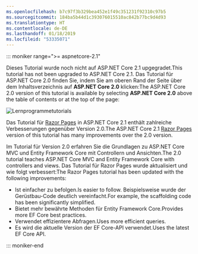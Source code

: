 ```yaml
---
ms.openlocfilehash: b7c97f3b329bea452e1f49c351231f92310c97b5
ms.sourcegitcommit: 184ba5b44d1c393076015510ac842b77bc9d4d93
ms.translationtype: HT
ms.contentlocale: de-DE
ms.lasthandoff: 01/18/2019
ms.locfileid: "53335071"
---
```

::: moniker range=">= aspnetcore-2.1"

<span data-ttu-id="99efe-101">Dieses Tutorial wurde noch nicht auf ASP.NET Core 2.1 upgegradet.</span><span class="sxs-lookup"><span data-stu-id="99efe-101">This tutorial has not been upgraded to ASP.NET Core 2.1.</span></span> <span data-ttu-id="99efe-102">Das Tutorial für ASP.NET Core 2.0 finden Sie, indem Sie am oberen Rand der Seite über dem Inhaltsverzeichnis auf **ASP.NET Core 2.0** klicken:</span><span class="sxs-lookup"><span data-stu-id="99efe-102">The ASP.NET Core 2.0 version of this tutorial is available by selecting **ASP.NET Core 2.0** above the table of contents or at the top of the page:</span></span>

![<span data-ttu-id="99efe-103">Lernprogramme</span><span class="sxs-lookup"><span data-stu-id="99efe-103">tutorials</span></span> ](~//data/ef-rp/read-related-data/_static/2.1.png)

<span data-ttu-id="99efe-104">Das Tutorial für [Razor Pages](xref:data/ef-rp/intro) in ASP.NET Core 2.1 enthält zahlreiche Verbesserungen gegenüber Version 2.0.</span><span class="sxs-lookup"><span data-stu-id="99efe-104">The ASP.NET Core 2.1 [Razor Pages](xref:data/ef-rp/intro) version of this tutorial has many improvements over the 2.0 version.</span></span>

<span data-ttu-id="99efe-105">Im Tutorial für Version 2.0 erfahren Sie die Grundlagen zu ASP.NET Core MVC und Entity Framework Core mit Controllern und Ansichten.</span><span class="sxs-lookup"><span data-stu-id="99efe-105">The 2.0 tutorial teaches ASP.NET Core MVC and Entity Framework Core with controllers and views.</span></span> <span data-ttu-id="99efe-106">Das Tutorial für Razor Pages wurde aktualisiert und wie folgt verbessert:</span><span class="sxs-lookup"><span data-stu-id="99efe-106">The Razor Pages tutorial has been updated with the following improvements:</span></span>

* <span data-ttu-id="99efe-107">Ist einfacher zu befolgen.</span><span class="sxs-lookup"><span data-stu-id="99efe-107">Is easier to follow.</span></span> <span data-ttu-id="99efe-108">Beispielsweise wurde der Gerüstbau-Code deutlich vereinfacht.</span><span class="sxs-lookup"><span data-stu-id="99efe-108">For example, the scaffolding code has been significantly simplified.</span></span>
* <span data-ttu-id="99efe-109">Bietet mehr bewährte Methoden für Entity Framework Core.</span><span class="sxs-lookup"><span data-stu-id="99efe-109">Provides more EF Core best practices.</span></span>
* <span data-ttu-id="99efe-110">Verwendet effizientere Abfragen.</span><span class="sxs-lookup"><span data-stu-id="99efe-110">Uses more efficient queries.</span></span>
* <span data-ttu-id="99efe-111">Es wird die aktuelle Version der EF Core-API verwendet.</span><span class="sxs-lookup"><span data-stu-id="99efe-111">Uses the latest EF Core API.</span></span>

::: moniker-end
